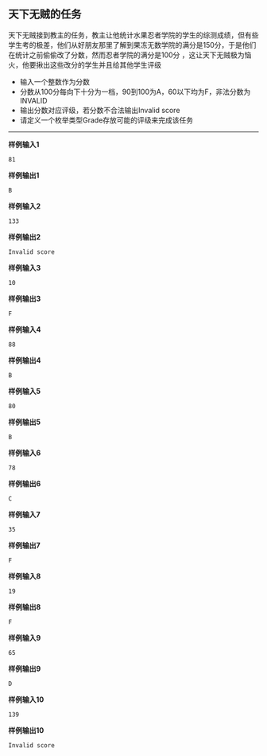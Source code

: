 ## 天下无贼的任务
天下无贼接到教主的任务，教主让他统计水果忍者学院的学生的综测成绩，但有些学生考的极差，他们从好朋友那里了解到果冻无数学院的满分是150分，于是他们在统计之前偷偷改了分数，然而忍者学院的满分是100分
，这让天下无贼极为恼火，他要揪出这些改分的学生并且给其他学生评级
- 输入一个整数作为分数
- 分数从100分每向下十分为一档，90到100为A，60以下均为F，非法分数为INVALID
- 输出分数对应评级，若分数不合法输出Invalid score
- 请定义一个枚举类型Grade存放可能的评级来完成该任务
---
**样例输入1**
```
81
```
**样例输出1**
```
B
```
**样例输入2**
```
133
```
**样例输出2**
```
Invalid score
```
**样例输入3**
```
10
```
**样例输出3**
```
F
```
**样例输入4**
```
88
```
**样例输出4**
```
B
```
**样例输入5**
```
80
```
**样例输出5**
```
B
```
**样例输入6**
```
78
```
**样例输出6**
```
C
```
**样例输入7**
```
35
```
**样例输出7**
```
F
```
**样例输入8**
```
19
```
**样例输出8**
```
F
```
**样例输入9**
```
65
```
**样例输出9**
```
D
```
**样例输入10**
```
139
```
**样例输出10**
```
Invalid score
```